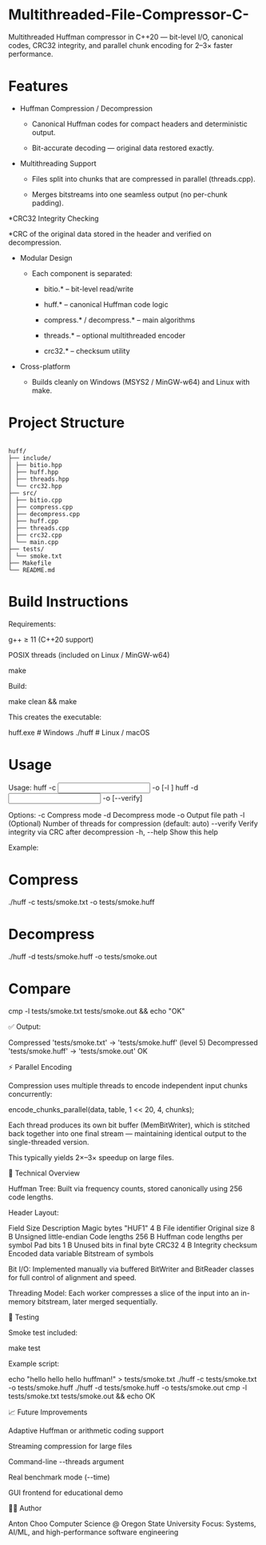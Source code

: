 # Multithreaded-File-Compressor-C-
Multithreaded Huffman compressor in C++20 — bit-level I/O, canonical codes, CRC32 integrity, and parallel chunk encoding for 2–3× faster performance.

# Features

- Huffman Compression / Decompression

  - Canonical Huffman codes for compact headers and deterministic output.

  - Bit-accurate decoding — original data restored exactly.

* Multithreading Support

  * Files split into chunks that are compressed in parallel (threads.cpp).

  * Merges bitstreams into one seamless output (no per-chunk padding).

*CRC32 Integrity Checking

  *CRC of the original data stored in the header and verified on decompression.

* Modular Design

  - Each component is separated:

    - bitio.* – bit-level read/write

    - huff.* – canonical Huffman code logic

    - compress.* / decompress.* – main algorithms

    - threads.* – optional multithreaded encoder

    - crc32.* – checksum utility

* Cross-platform

  * Builds cleanly on Windows (MSYS2 / MinGW-w64) and Linux with make.
# Project Structure 

<div align="left">
<pre><code>
huff/
├── include/
│ ├── bitio.hpp
│ ├── huff.hpp
│ ├── threads.hpp
│ └── crc32.hpp
├── src/
│ ├── bitio.cpp
│ ├── compress.cpp
│ ├── decompress.cpp
│ ├── huff.cpp
│ ├── threads.cpp
│ ├── crc32.cpp
│ └── main.cpp
├── tests/
│ └── smoke.txt
├── Makefile
└── README.md
</code></pre>
</div>

# Build Instructions

Requirements:

g++ ≥ 11 (C++20 support)

POSIX threads (included on Linux / MinGW-w64)

make

Build:

make clean && make


This creates the executable:

huff.exe   # Windows
./huff     # Linux / macOS

# Usage
Usage:
  huff -c <input> -o <output> [-l <threads>]
  huff -d <input> -o <output> [--verify]

Options:
  -c              Compress mode
  -d              Decompress mode
  -o <file>       Output file path
  -l <threads>    (Optional) Number of threads for compression (default: auto)
  --verify        Verify integrity via CRC after decompression
  -h, --help      Show this help

Example:
# Compress
./huff -c tests/smoke.txt -o tests/smoke.huff

# Decompress
./huff -d tests/smoke.huff -o tests/smoke.out

# Compare
cmp -l tests/smoke.txt tests/smoke.out && echo "OK"


✅ Output:

Compressed 'tests/smoke.txt' -> 'tests/smoke.huff' (level 5)
Decompressed 'tests/smoke.huff' -> 'tests/smoke.out'
OK

⚡ Parallel Encoding

Compression uses multiple threads to encode independent input chunks concurrently:

encode_chunks_parallel(data, table, 1 << 20, 4, chunks);


Each thread produces its own bit buffer (MemBitWriter), which is stitched back together into one final stream — maintaining identical output to the single-threaded version.

This typically yields 2×–3× speedup on large files.

🧩 Technical Overview

Huffman Tree: Built via frequency counts, stored canonically using 256 code lengths.

Header Layout:

Field	Size	Description
Magic bytes "HUF1"	4 B	File identifier
Original size	8 B	Unsigned little-endian
Code lengths	256 B	Huffman code lengths per symbol
Pad bits	1 B	Unused bits in final byte
CRC32	4 B	Integrity checksum
Encoded data	variable	Bitstream of symbols

Bit I/O:
Implemented manually via buffered BitWriter and BitReader classes for full control of alignment and speed.

Threading Model:
Each worker compresses a slice of the input into an in-memory bitstream, later merged sequentially.

🧪 Testing

Smoke test included:

make test


Example script:

echo "hello hello hello huffman!" > tests/smoke.txt
./huff -c tests/smoke.txt -o tests/smoke.huff
./huff -d tests/smoke.huff -o tests/smoke.out
cmp -l tests/smoke.txt tests/smoke.out && echo OK

📈 Future Improvements

Adaptive Huffman or arithmetic coding support

Streaming compression for large files

Command-line --threads argument

Real benchmark mode (--time)

GUI frontend for educational demo

🧑‍💻 Author

Anton Choo
Computer Science @ Oregon State University
Focus: Systems, AI/ML, and high-performance software engineering
